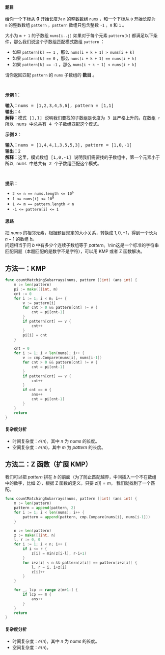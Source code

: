 #### 题目

<p>给你一个下标从 <strong>0</strong>&nbsp;开始长度为 <code>n</code>&nbsp;的整数数组&nbsp;<code>nums</code>&nbsp;，和一个下标从 <code>0</code>&nbsp;开始长度为 <code>m</code>&nbsp;的整数数组&nbsp;<code>pattern</code>&nbsp;，<code>pattern</code>&nbsp;数组只包含整数&nbsp;<code>-1</code>&nbsp;，<code>0</code>&nbsp;和&nbsp;<code>1</code>&nbsp;。</p>

<p>大小为 <code>m + 1</code>&nbsp;的<span data-keyword="subarray">子数组</span>&nbsp;<code>nums[i..j]</code>&nbsp;如果对于每个元素 <code>pattern[k]</code>&nbsp;都满足以下条件，那么我们说这个子数组匹配模式数组&nbsp;<code>pattern</code>&nbsp;：</p>

<ul>
	<li>如果 <code>pattern[k] == 1</code> ，那么 <code>nums[i + k + 1] &gt; nums[i + k]</code></li>
	<li>如果&nbsp;<code>pattern[k] == 0</code>&nbsp;，那么&nbsp;<code>nums[i + k + 1] == nums[i + k]</code></li>
	<li>如果&nbsp;<code>pattern[k] == -1</code>&nbsp;，那么&nbsp;<code>nums[i + k + 1] &lt; nums[i + k]</code></li>
</ul>

<p>请你返回匹配 <code>pattern</code>&nbsp;的 <code>nums</code>&nbsp;子数组的 <strong>数目</strong>&nbsp;。</p>

<p>&nbsp;</p>

<p><strong class="example">示例 1：</strong></p>

<pre>
<b>输入：</b>nums = [1,2,3,4,5,6], pattern = [1,1]
<b>输出：</b>4
<b>解释：</b>模式 [1,1] 说明我们要找的子数组是长度为 3 且严格上升的。在数组 nums 中，子数组 [1,2,3] ，[2,3,4] ，[3,4,5] 和 [4,5,6] 都匹配这个模式。
所以 nums 中总共有 4 个子数组匹配这个模式。
</pre>

<p><strong class="example">示例 2：</strong></p>

<pre>
<b>输入：</b>nums = [1,4,4,1,3,5,5,3], pattern = [1,0,-1]
<b>输出：</b>2
<strong>解释：</strong>这里，模式数组 [1,0,-1] 说明我们需要找的子数组中，第一个元素小于第二个元素，第二个元素等于第三个元素，第三个元素大于第四个元素。在 nums 中，子数组 [1,4,4,1] 和 [3,5,5,3] 都匹配这个模式。
所以 nums 中总共有 2 个子数组匹配这个模式。
</pre>

<p>&nbsp;</p>

<p><strong>提示：</strong></p>

<ul>
	<li><code>2 &lt;= n == nums.length &lt;= 10<sup>6</sup></code></li>
	<li><code>1 &lt;= nums[i] &lt;= 10<sup>9</sup></code></li>
	<li><code>1 &lt;= m == pattern.length &lt; n</code></li>
	<li><code>-1 &lt;= pattern[i] &lt;= 1</code></li>
</ul>

#### 思路

把 $\textit{nums}$ 的相邻元素，根据题目规定的大小关系，转换成 $1,0,-1$，得到一个长为 $n-1$ 的数组 $b$。  
问题相当于问 $b$ 中有多少个连续子数组等于 $\textit{pattern}$。\n\n这是一个标准的字符串匹配问题（本题匹配的是数字不是字符），可以用 KMP 或者 Z 函数解决。

## 方法一：KMP

```go [sol]
func countMatchingSubarrays(nums, pattern []int) (ans int) {
	m := len(pattern)
	pi := make([]int, m)
	cnt := 0
	for i := 1; i < m; i++ {
		v := pattern[i]
		for cnt > 0 && pattern[cnt] != v {
			cnt = pi[cnt-1]
		}
		if pattern[cnt] == v {
			cnt++
		}
		pi[i] = cnt
	}

	cnt = 0
	for i := 1; i < len(nums); i++ {
		v := cmp.Compare(nums[i], nums[i-1])
		for cnt > 0 && pattern[cnt] != v {
			cnt = pi[cnt-1]
		}
		if pattern[cnt] == v {
			cnt++
		}
		if cnt == m {
			ans++
			cnt = pi[cnt-1]
		}
	}
	return
}
```

#### 复杂度分析

- 时间复杂度：$\mathcal{O}(n)$，其中 $n$ 为 $\textit{nums}$ 的长度。
- 空间复杂度：$\mathcal{O}(m)$，其中 $m$ 为 $\textit{pattern}$ 的长度。

## 方法二：Z 函数（扩展 KMP）

我们可以把 $\textit{pattern}$ 拼在 $b$ 的前面（为了防止匹配越界，中间插入一个不在数组中的数字，比如 $2$），根据 Z 函数的定义，只要 $z[i] = m$， 我们就找到了一个匹配。

```go [sol]
func countMatchingSubarrays(nums, pattern []int) (ans int) {
	m := len(pattern)
	pattern = append(pattern, 2)
	for i := 1; i < len(nums); i++ {
		pattern = append(pattern, cmp.Compare(nums[i], nums[i-1]))
	}

	n := len(pattern)
	z := make([]int, n)
	l, r := 0, 0
	for i := 1; i < n; i++ {
		if i <= r {
			z[i] = min(z[i-l], r-i+1)
		}
		for i+z[i] < n && pattern[z[i]] == pattern[i+z[i]] {
			l, r = i, i+z[i]
			z[i]++
		}
	}

	for _, lcp := range z[m+1:] {
		if lcp == m {
			ans++
		}
	}
	return
}
```

#### 复杂度分析

- 时间复杂度：$\mathcal{O}(n)$，其中 $n$ 为 $\textit{nums}$ 的长度。
- 空间复杂度：$\mathcal{O}(n)$。
